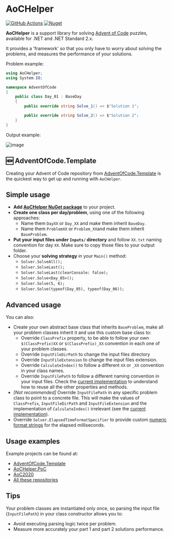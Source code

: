 # AoCHelper

[![GitHub Actions][githubactionslogo]][githubactionslink]
[![Nuget][nugetlogo]][nugetlink]

**AoCHelper** is a support library for solving [Advent of Code](https://adventofcode.com/) puzzles, available for .NET and .NET Standard 2.x.

It provides a 'framework' so that you only have to worry about solving the problems, and measures the performance of your solutions.

Problem example:

```csharp
using AoCHelper;
using System.IO;

namespace AdventOfCode
{
    public class Day_01 : BaseDay
    {
        public override string Solve_1() => $"Solution 1";

        public override string Solve_2() => $"Solution 2";
    }
}
```

Output example:

![image](https://user-images.githubusercontent.com/11148519/101073364-a0df6800-359f-11eb-8dc8-5542ccc14120.png)

## :new: AdventOfCode.Template

Creating your Advent of Code repository from [AdventOfCode.Template](https://github.com/eduherminio/AdventOfCode.Template) is the quickest way to get up and running with `AoCHelper`.

## Simple usage

- **Add [AoCHelper NuGet package](https://www.nuget.org/packages/AoCHelper/)** to your project.
- **Create one class per day/problem**, using one of the following approaches:
  - Name them `DayXX` or `Day_XX` and make them inherit `BaseDay`.
  - Name them `ProblemXX` or `Problem_XX`and make them inherit `BaseProblem`.
- **Put your input files under `Inputs/` directory** and follow `XX.txt` naming convention for day `XX`. Make sure to copy those files to your output folder.
- Choose your **solving strategy** in your `Main()` method:
  - `Solver.SolveAll();`
  - `Solver.SolveLast();`
  - `Solver.SolveLast(clearConsole: false);`
  - `Solver.Solve<Day_05>();`
  - `Solver.Solve(5, 6);`
  - `Solver.Solve(typeof(Day_05), typeof(Day_06));`

## Advanced usage

You can also:

- Create your own abstract base class that inherits `BaseProblem`, make all your problem classes inherit it and use this custom base class to:
  - Override `ClassPrefix` property, to be able to follow your own `$(ClassPrefix)XX` or `$(ClassPrefix)_XX` convention in each one of your problem classes.
  - Override `InputFileDirPath` to change the input files directory
  - Override `InputFileExtension` to change the input files extension.
  - Override `CalculateIndex()` to follow a different `XX` or `_XX` convention in your class names.
  - Override `InputFilePath` to follow a different naming convention in your input files. Check the [current implementation](https://github.com/eduherminio/AoCHelper/blob/master/src/AoCHelper/BaseProblem.cs) to understand how to reuse all the other properties and methods.
- _[Not recommended]_ Override `InputFilePath` in any specific problem class to point to a concrete file. This will make the values of `ClassPrefix`, `InputFileDirPath` and `InputFileExtension` and the implementation of `CalculateIndex()` irrelevant (see the [current implementation](https://github.com/eduherminio/AoCHelper/blob/master/src/AoCHelper/BaseProblem.cs)).
- Override `Solver.ElapsedTimeFormatSpecifier` to provide custom [numeric format strings](https://docs.microsoft.com/en-us/dotnet/standard/base-types/standard-numeric-format-strings) for the elapsed milliseconds.

## Usage examples

Example projects can be found at:

- [AdventOfCode.Template](https://github.com/eduherminio/AdventOfCode.Template)
- [AoCHelper.PoC](https://github.com/eduherminio/AoCHelper/tree/master/src/AoCHelper.PoC)
- [AoC2020](https://github.com/eduherminio/AoC2020)
- [All these repositories](https://github.com/eduherminio/AoCHelper/network/dependents)

## Tips

Your problem classes are instantiated only once, so parsing the input file (`InputFilePath`) in your class constructor allows you to:

- Avoid executing parsing logic twice per problem.
- Measure more accurately your part 1 and part 2 solutions performance.

[githubactionslogo]: https://github.com/eduherminio/AoCHelper/workflows/CI/badge.svg
[githubactionslink]: https://github.com/eduherminio/AoCHelper/actions?query=workflow%3ACI
[nugetlogo]: https://img.shields.io/nuget/v/AocHelper.svg?style=flat-square&label=nuget
[nugetlink]: https://www.nuget.org/packages/AocHelper
